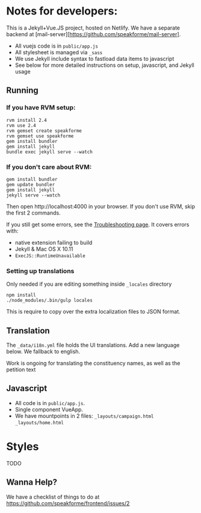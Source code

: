 # Notes for developers:

This is a Jekyll+Vue.JS project, hosted on Netlify. We have a separate backend at [mail-server][https://github.com/speakforme/mail-server].

* All vuejs code is in `public/app.js`
* All stylesheet is managed via `_sass`
* We use Jekyll include syntax to fastload data items to javascript
* See below for more detailed instructions on setup, javascript, and Jekyll usage

## Running

### If you have RVM setup:

```
rvm install 2.4
rvm use 2.4
rvm gemset create speakforme
rvm gemset use speakforme
gem install bundler
gem install jekyll
bundle exec jekyll serve --watch
```

### If you don't care about RVM:

```
gem install bundler
gem update bundler
gem install jekyll
jekyll serve --watch
```

Then open http://localhost:4000 in your browser. If you don't use RVM, skip the first 2 commands.

If you still get some errors, see the [Troubleshooting page](https://jekyllrb.com/docs/troubleshooting/#installation-problems). It covers errors with:

* native extension failing to build
* Jekyll & Mac OS X 10.11
* `ExecJS::RuntimeUnavailable`

### Setting up translations

Only needed if you are editing something inside `_locales` directory

```
npm install
./node_modules/.bin/gulp locales
```

This is require to copy over the extra localization files to JSON format.

## Translation

The `_data/i18n.yml` file holds the UI translations. Add a new language below. We fallback to english.

Work is ongoing for translating the constituency names, as well as the petition text

## Javascript

* All code is in `public/app.js`.
* Single component VueApp.
* We have mountpoints in 2 files: `_layouts/campaign.html` `_layouts/home.html`

# Styles

TODO

## Wanna Help?

We have a checklist of things to do at https://github.com/speakforme/frontend/issues/2
